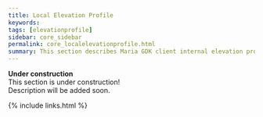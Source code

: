 ```yaml
---
title: Local Elevation Profile
keywords: 
tags: [elevationprofile]
sidebar: core_sidebar
permalink: core_localelevationprofile.html
summary: This section describes Maria GDK client internal elevation profile functionality. 
---
```

<div class="alert alert-danger" role="alert"> <i class="fa fa-exclamation-circle  fa-2x"></i>
<b>Under construction</b><br>
This section is under construction!<br>
Description will be added soon.
</div>



{% include links.html %}